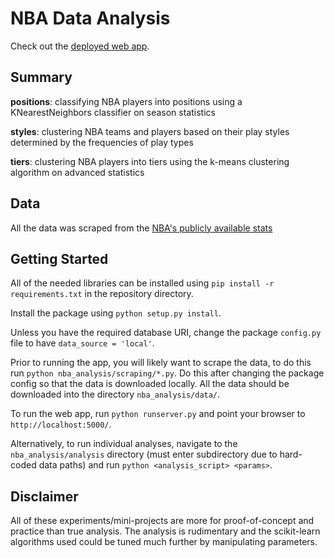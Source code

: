 NBA Data Analysis
===============

Check out the [deployed web app](http://nba-analysis.herokuapp.com/).

Summary
-------------------
**positions**: classifying NBA players into positions using a KNearestNeighbors classifier on season statistics

**styles**: clustering NBA teams and players based on their play styles determined by the frequencies of play types

**tiers**: clustering NBA players into tiers using the k-means clustering algorithm on advanced statistics

Data
-------------------
All the data was scraped from the [NBA's publicly available stats](http://stats.nba.com/)


Getting Started
-------------------
All of the needed libraries can be installed using `pip install -r requirements.txt` in the repository directory.

Install the package using `python setup.py install`.

Unless you have the required database URI, change the package `config.py` file to have `data_source = 'local'`.

Prior to running the app, you will likely want to scrape the data, to do this run `python nba_analysis/scraping/*.py`. Do this after changing the package config so that the data is downloaded locally. All the data should be downloaded into the directory `nba_analysis/data/`.

To run the web app, run `python runserver.py` and point your browser to `http://localhost:5000/`.

Alternatively, to run individual analyses, navigate to the `nba_analysis/analysis` directory (must enter subdirectory due to hard-coded data paths) and run `python <analysis_script> <params>`.

Disclaimer
-------------------
All of these experiments/mini-projects are more for proof-of-concept and practice than true analysis. The analysis is rudimentary and the scikit-learn algorithms used could be tuned much further by manipulating parameters.
